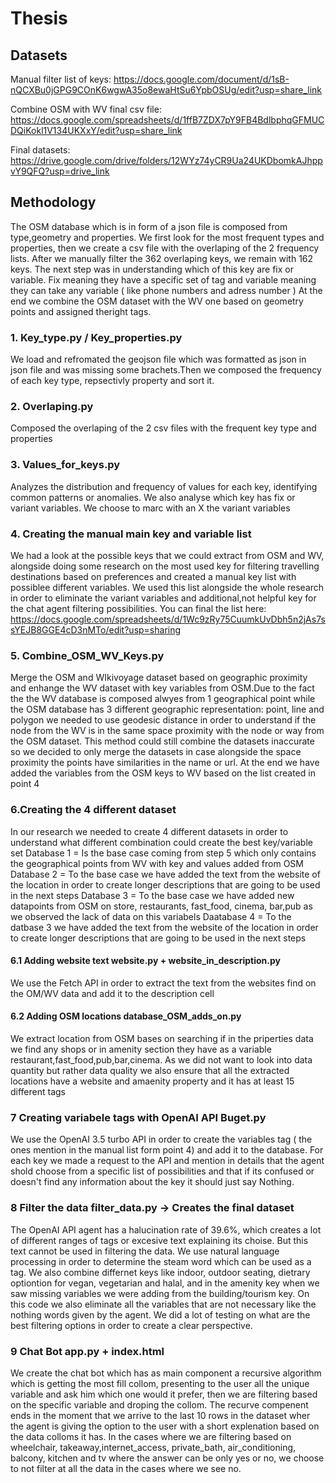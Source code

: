 # Thesis

## Datasets
Manual filter list of keys: https://docs.google.com/document/d/1sB-nQCXBu0jGPG9COnK6wgwA35o8ewaHtSu6YpbOSUg/edit?usp=share_link

Combine OSM with WV final csv file: https://docs.google.com/spreadsheets/d/1ffB7ZDX7pY9FB4BdlbphqGFMUCDQiKokl1V134UKXxY/edit?usp=share_link

Final datasets: https://drive.google.com/drive/folders/12WYz74yCR9Ua24UKDbomkAJhppvY9QFQ?usp=drive_link


## Methodology 
The OSM database which is in form of a json file is composed from type,geometry and properties. We first look for the most frequent types and properties, then we create a csv file with the overlaping of the 2 frequency lists. After we manually filter the 362 overlaping keys, we remain with 162 keys. The next step was in understanding which of this key are fix or variable. Fix meaning they have a specific set of tag and variable meaning they can take any variable ( like phone numbers and adress number ) At the end we combine the OSM dataset with the WV one based on geometry points and assigned theright tags. 

### 1. Key_type.py / Key_properties.py
We load and refromated the geojson file which was formatted as json in json file and was missing some brachets.Then we composed the frequency of each key type, repsectivly property and sort it.

### 2. Overlaping.py
Composed the overlaping of the 2 csv files with the frequent key type and properties

### 3. Values_for_keys.py
Analyzes the distribution and frequency of values for each key, identifying common patterns or anomalies. We also analyse which key has fix or variant variables. We choose to marc with an X the variant variables

### 4. Creating the manual main key and variable list
We had a look at the possible keys that we could extract from OSM and WV, alongside doing some research on the most used key for filtering travelling destinations based on preferences and created a manual key list with possiblee different variables. We used this list alongside the whole research in order to eliminate the variant variables and additional,not helpful key for the chat agent filtering possibilities.
You can final the list here: https://docs.google.com/spreadsheets/d/1Wc9zRy75CuumkUvDbh5n2jAs7ssYEJB8GGE4cD3nMTo/edit?usp=sharing


### 5. Combine_OSM_WV_Keys.py
Merge the OSM and WIkivoyage dataset based on geographic proximity and enhange the WV dataset with key variables from OSM.Due to the fact the the WV database is composed alwyes from 1 geographical point while the OSM database has 3 different geographic representation: point, line and polygon we needed to use geodesic distance in order to understand if the node from the WV is in the same space proximity with the node or way from the OSM dataset. This method could still combine the datasets inaccurate so we decided to only merge the datasets in case alongside the space proximity the points have similarities in the name or url.
At the end we have added the variables from the OSM keys to WV based on the list created in point 4

### 6.Creating the 4 different dataset 
In our research we needed to create 4 different datasets in order to understand what different combination could create the best key/variable set
Database 1 = Is the base case coming from step 5 which only contains the geographical points from WV with key and values added from OSM
Database 2 = To the base case we have added the text from the website of the location in order to create longer descriptions that are going to be used in the next steps
Database 3 = To the base case we have added new datapoints from OSM on store, restaurants, fast_food, cinema, bar,pub as we observed the lack of data on this variabels
Daatabase 4 = To the datbase 3 we have added the text from the website of the location in order to create longer descriptions that are going to be used in the next steps

#### 6.1 Adding website text website.py + website_in_description.py
We use the Fetch API in order to extract the text from the websites find on the OM/WV data and add it to the description cell

#### 6.2 Adding OSM locations database_OSM_adds_on.py
We extract location from OSM bases on searching if in the priperties data we find any shops or in amenity section they have as a variable restaurant,fast_food,pub,bar,cinema. As we did not want to look into data quantity but rather data quality we also ensure that all the extracted locations have a website and amaenity property and it has at least 15 different tags

### 7 Creating variabele tags with OpenAI API Buget.py
We use the OpenAI 3.5 turbo API in order to create the variables tag ( the ones mention in the manual list form point 4) and add it to the database. For each key we made a request to the API and mention in details that the agent shold choose from a specific list of possibilities and that if its confused or doesn't find any information about the key it should just say Nothing.

### 8 Filter the data  filter_data.py -> Creates the final dataset
The OpenAI API agent has a halucination rate of 39.6%, which creates a lot of different ranges of tags or excesive text explaining its choise. But this text cannot be used in filtering the data. We use natural language processing in order to determine the steam word which can be used as a tag. We also combine differnet keys like indoor, outdoor seating, dietrary optiontion for vegan, vegetarian and halal, and in the amenity key when we saw missing variables we were adding from the building/tourism key. On this code we also eliminate all the variables that are not necessary like the nothing words given by the agent. We did a lot of testing on what are the best filtering options in order to create a clear perspective.

### 9 Chat Bot app.py + index.html
We create the chat bot which has as main component a recursive algorithm which is getting the most fill collom, presenting to the user all the unique variable and ask him which one would it prefer, then we are filtering based on the specific variable and droping the collom. The recurve compenent ends in the moment that we arrive to the last 10 rows in the dataset wher the agent is giving the option to the user with a short explenation based on the data colloms it has.
In the cases where we are filtering based on wheelchair, takeaway,internet_access, private_bath, air_conditioning, balcony, kitchen and tv where the answer can be only yes or no, we choose to not filter at all the data in the cases where we see no.




